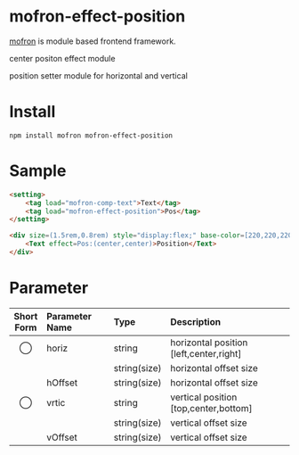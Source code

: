 # mofron-effect-position
[mofron](https://mofron.github.io/mofron/) is module based frontend framework.

center positon effect module

position setter module for horizontal and vertical


# Install
```
npm install mofron mofron-effect-position
```

# Sample
```html
<setting>
    <tag load="mofron-comp-text">Text</tag>
    <tag load="mofron-effect-position">Pos</tag>
</setting>

<div size=(1.5rem,0.8rem) style="display:flex;" base-color=[220,220,220]>
    <Text effect=Pos:(center,center)>Position</Text>
</div>
```

# Parameter

| Short<br>Form | Parameter Name | Type | Description |
|:-------------:|:---------------|:-----|:------------|
| ◯  | horiz | string | horizontal position [left,center,right] |
| | | string(size) | horizontal offset size |
| | hOffset | string(size) | horizontal offset size |
| ◯  | vrtic | string | vertical position [top,center,bottom] |
| | | string(size) | vertical offset size |
| | vOffset | string(size) | vertical offset size |

